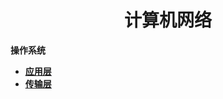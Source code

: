<h1 align="center">计算机网络</h1>


**操作系统**

- <font style="font-weight:bold; color:#4169E1;text-decoration:underline;" target="_blank">[应用层](doc/基础知识/计算机网络/应用层/README.md)</font>  
- <font style="font-weight:bold; color:#4169E1;text-decoration:underline;" target="_blank">[传输层](doc/基础知识/计算机网络/传输层/README.md)</font>  


